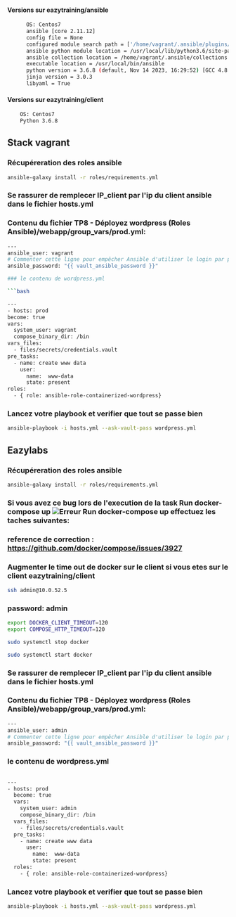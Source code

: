 #### Versions sur eazytraining/ansible
```bash
      OS: Centos7
      ansible [core 2.11.12]
      config file = None
      configured module search path = ['/home/vagrant/.ansible/plugins/modules', '/usr/share/ansible/plugins/modules']
      ansible python module location = /usr/local/lib/python3.6/site-packages/ansible
      ansible collection location = /home/vagrant/.ansible/collections:/usr/share/ansible/collections
      executable location = /usr/local/bin/ansible
      python version = 3.6.8 (default, Nov 14 2023, 16:29:52) [GCC 4.8.5 20150623 (Red Hat 4.8.5-44)]
      jinja version = 3.0.3
      libyaml = True
```
  
#### Versions sur eazytraining/client
```bash
    OS: Centos7
    Python 3.6.8
```    

## Stack vagrant

### Récupéreration des roles ansible
```bash
ansible-galaxy install -r roles/requirements.yml
```

### Se rassurer de remplecer IP_client par l'ip du client ansible dans le fichier hosts.yml

### Contenu du fichier TP8 - Déployez wordpress (Roles Ansible)/webapp/group_vars/prod.yml:

  ```bash
 ---
ansible_user: vagrant
# Commenter cette ligne pour empêcher Ansible d'utiliser le login par password et plutot utiliser la clés ssh
ansible_password: "{{ vault_ansible_password }}" 

### le contenu de wordpress.yml

```bash

---
- hosts: prod
  become: true
  vars:
    system_user: vagrant
    compose_binary_dir: /bin
  vars_files:
    - files/secrets/credentials.vault
  pre_tasks:
    - name: create www data
      user: 
        name:  www-data
        state: present
  roles:
    - { role: ansible-role-containerized-wordpress}

```

### Lancez votre playbook et verifier que tout se passe bien
```bash
ansible-playbook -i hosts.yml --ask-vault-pass wordpress.yml
```

## Eazylabs

### Récupéreration des roles ansible
```bash
ansible-galaxy install -r roles/requirements.yml
```

### Si vous avez ce bug lors de l'execution de la task Run docker-compose up ![Erreur Run docker-compose up](./bugs_potentiels/error_task_docker_compose.png) effectuez les taches suivantes: 

  ### reference de correction : https://github.com/docker/compose/issues/3927
  
  ### Augmenter le time out de docker sur le client si vous etes sur le client eazytraining/client
  ```bash
  ssh admin@10.0.52.5
  ```
  ### password: admin

  ```bash
  export DOCKER_CLIENT_TIMEOUT=120
  export COMPOSE_HTTP_TIMEOUT=120
  ```
  ```bash
  sudo systemctl stop docker
  ```
  ```bash
  sudo systemctl start docker
  ```
### Se rassurer de remplecer IP_client par l'ip du client ansible dans le fichier hosts.yml

### Contenu du fichier TP8 - Déployez wordpress (Roles Ansible)/webapp/group_vars/prod.yml:

  ```bash
 ---
ansible_user: admin
# Commenter cette ligne pour empêcher Ansible d'utiliser le login par password et plutot utiliser la clés ssh
ansible_password: "{{ vault_ansible_password }}" 
  ```

### le contenu de wordpress.yml

```bash

---
- hosts: prod
  become: true
  vars:
    system_user: admin
    compose_binary_dir: /bin
  vars_files:
    - files/secrets/credentials.vault
  pre_tasks:
    - name: create www data
      user: 
        name:  www-data
        state: present
  roles:
    - { role: ansible-role-containerized-wordpress}

```

### Lancez votre playbook et verifier que tout se passe bien
```bash
ansible-playbook -i hosts.yml --ask-vault-pass wordpress.yml
```
